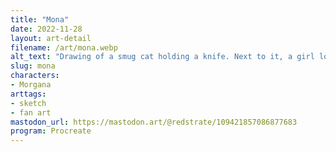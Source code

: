 ```yaml
---
title: "Mona"
date: 2022-11-28
layout: art-detail
filename: /art/mona.webp
alt_text: "Drawing of a smug cat holding a knife. Next to it, a girl looking up into the sky. She’s dressed in a casual, breezy shirt and shorts."
slug: mona
characters:
- Morgana
arttags:
- sketch
- fan art
mastodon_url: https://mastodon.art/@redstrate/109421857086877683
program: Procreate
---
```

